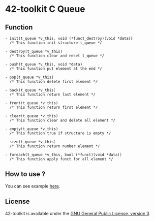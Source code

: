 42-toolkit	C Queue
==========

## Function

	- init(t_queue *v_this, void (*funct_destroy)(void *data))
	  /* This function init structure t_queue */

	- destroy(t_queue *v_this)
	  /* This function clear and reset t_queue */

	- push(t_queue *v_this, void *data)
	  /* This function put element at the end */

	- pop(t_queue *v_this)
	  /* This function delete first element */

	- back(t_queue *v_this)
	  /* This function return last element */

	- front(t_queue *v_this)
	  /* This function return first element */

	- clear(t_queue *v_this)
	  /* This function clear and delete all element */

	- empty(t_queue *v_this)
	  /* This function true if structure is empty */

	- size(t_queue *v_this)
	  /* This function return number element */

	- foreach(t_queue *v_this, bool (*funct)(void *data))
	  /* This function apply funct for all element */


## How to use ?

You can see example [here](https://github.com/QuentinPerez/42-toolkit/tree/master/examples/libc/queue).

## License

42-toolkit is available under the [GNU General Public License, version 3](LICENSE).
